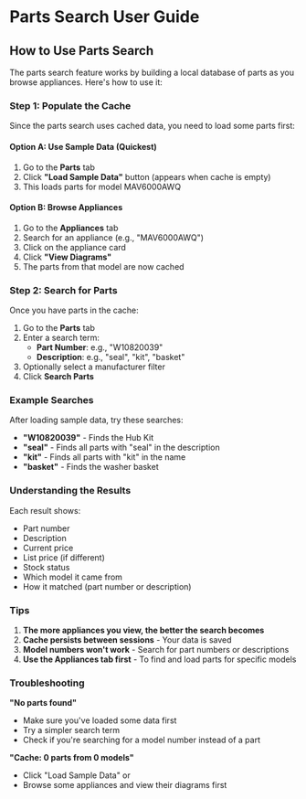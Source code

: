 # Parts Search User Guide

## How to Use Parts Search

The parts search feature works by building a local database of parts as you browse appliances. Here's how to use it:

### Step 1: Populate the Cache

Since the parts search uses cached data, you need to load some parts first:

#### Option A: Use Sample Data (Quickest)
1. Go to the **Parts** tab
2. Click **"Load Sample Data"** button (appears when cache is empty)
3. This loads parts for model MAV6000AWQ

#### Option B: Browse Appliances
1. Go to the **Appliances** tab
2. Search for an appliance (e.g., "MAV6000AWQ")
3. Click on the appliance card
4. Click **"View Diagrams"**
5. The parts from that model are now cached

### Step 2: Search for Parts

Once you have parts in the cache:

1. Go to the **Parts** tab
2. Enter a search term:
   - **Part Number**: e.g., "W10820039"
   - **Description**: e.g., "seal", "kit", "basket"
3. Optionally select a manufacturer filter
4. Click **Search Parts**

### Example Searches

After loading sample data, try these searches:

- **"W10820039"** - Finds the Hub Kit
- **"seal"** - Finds all parts with "seal" in the description
- **"kit"** - Finds all parts with "kit" in the name
- **"basket"** - Finds the washer basket

### Understanding the Results

Each result shows:
- Part number
- Description
- Current price
- List price (if different)
- Stock status
- Which model it came from
- How it matched (part number or description)

### Tips

1. **The more appliances you view, the better the search becomes**
2. **Cache persists between sessions** - Your data is saved
3. **Model numbers won't work** - Search for part numbers or descriptions
4. **Use the Appliances tab first** - To find and load parts for specific models

### Troubleshooting

**"No parts found"**
- Make sure you've loaded some data first
- Try a simpler search term
- Check if you're searching for a model number instead of a part

**"Cache: 0 parts from 0 models"**
- Click "Load Sample Data" or
- Browse some appliances and view their diagrams first 